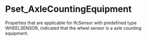 # Pset_AxleCountingEquipment

Properties that are applicable for IfcSensor with predefined type WHEELSENSOR, indicated that the wheel sensor is a axle counting equipment.
<!-- end of short definition -->

